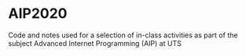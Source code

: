 # AIP2020
Code and notes used for a selection of in-class activities as part of the subject Advanced Internet Programming (AIP) at UTS
